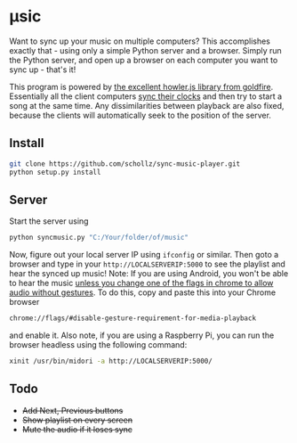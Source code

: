 # μsic

Want to sync up your music on multiple computers? This accomplishes exactly that - using only a simple Python server and a browser. Simply run the Python server, and open up a browser on each computer you want to sync up - that's it!

This program is powered by [the excellent howler.js library from goldfire](https://github.com/goldfire/howler.js/). Essentially all the client computers [sync their clocks](http://www.mine-control.com/zack/timesync/timesync.html) and then try to start a song at the same time. Any dissimilarities between playback are also fixed, because the clients will automatically seek to the position of the server.

## Install

```bash
git clone https://github.com/schollz/sync-music-player.git
python setup.py install
```

## Server

Start the server using

```bash
python syncmusic.py "C:/Your/folder/of/music"
```

Now, figure out your local server IP using ```ifconfig``` or similar. Then goto a browser and type in your ```http://LOCALSERVERIP:5000``` to see the playlist and hear the synced up music! Note: If you are using Android, you won't be able to hear the music [unless you change one of the flags in chrome to allow audio without gestures](http://android.stackexchange.com/questions/59134/enable-autoplay-html5-video-in-chrome). To do this, copy and paste this into your Chrome browser

```bash
chrome://flags/#disable-gesture-requirement-for-media-playback
```
and enable it. Also note, if you are using a Raspberry Pi, you can run the browser headless using the following command:

```bash
xinit /usr/bin/midori -a http://LOCALSERVERIP:5000/
```

## Todo

- ~~Add Next, Previous buttons~~
- ~~Show playlist on every screen~~
- ~~Mute the audio if it loses sync~~

